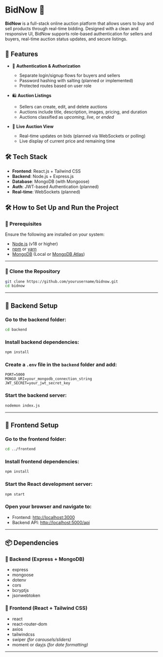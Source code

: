 # BidNow 🎯

**BidNow** is a full-stack online auction platform that allows users to buy and sell products through real-time bidding. Designed with a clean and responsive UI, BidNow supports role-based authentication for sellers and buyers, real-time auction status updates, and secure listings.

## 🚀 Features

- 🔐 **Authentication & Authorization**
  - Separate login/signup flows for buyers and sellers
  - Password hashing with salting (planned or implemented)
  - Protected routes based on user role

- 🛍️ **Auction Listings**
  - Sellers can create, edit, and delete auctions
  - Auctions include title, description, images, pricing, and duration
  - Auctions classified as *upcoming*, *live*, or *ended*

- 🎥 **Live Auction View**
  - Real-time updates on bids (planned via WebSockets or polling)
  - Live display of current price and remaining time


## 🛠️ Tech Stack

- **Frontend**: React.js + Tailwind CSS
- **Backend**: Node.js + Express.js
- **Database**: MongoDB (with Mongoose)
- **Auth**: JWT-based Authentication (planned)
- **Real-time**: WebSockets (planned)

## 🛠️ How to Set Up and Run the Project

### 🔹 Prerequisites

Ensure the following are installed on your system:

- [Node.js](https://nodejs.org/) (v18 or higher)
- [npm](https://www.npmjs.com/) or [yarn](https://yarnpkg.com/)
- [MongoDB](https://www.mongodb.com/) (Local or [MongoDB Atlas](https://www.mongodb.com/cloud/atlas))

---

### 🔹 Clone the Repository

```bash
git clone https://github.com/yourusername/bidnow.git
cd bidnow
```

---

## 🔹 Backend Setup

### Go to the backend folder:
```bash
cd backend
```

### Install backend dependencies:
```bash
npm install
```

### Create a `.env` file in the `backend` folder and add:
```env
PORT=5000
MONGO_URI=your_mongodb_connection_string
JWT_SECRET=your_jwt_secret_key
```

### Start the backend server:
```bash
nodemon index.js
```

---

## 🔹 Frontend Setup

### Go to the frontend folder:
```bash
cd ../frontend
```

### Install frontend dependencies:
```bash
npm install
```

### Start the React development server:
```bash
npm start
```

### Open your browser and navigate to:

- Frontend: [http://localhost:3000](http://localhost:3000)  
- Backend API: [http://localhost:5000/api](http://localhost:5000/api)

---

## 📦 Dependencies

### 🔹 Backend (Express + MongoDB)

- express  
- mongoose  
- dotenv  
- cors  
- bcryptjs  
- jsonwebtoken  

### 🔹 Frontend (React + Tailwind CSS)

- react  
- react-router-dom  
- axios  
- tailwindcss  
- swiper *(for carousels/sliders)*  
- moment or dayjs *(for date formatting)*

---

